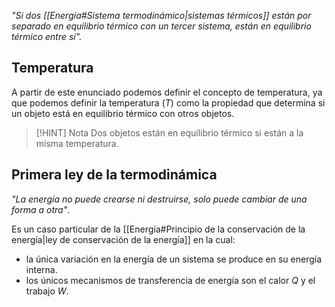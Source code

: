 *"Si dos [[Energía#Sistema termodinámico|sistemas térmicos]] están por separado en equilibrio térmico con un tercer sistema, están en equilibrio térmico entre sí".* 

## Temperatura

A partir de este enunciado podemos definir el concepto de temperatura, ya que podemos definir la temperatura ($T$) como la propiedad que determina si un objeto está en equilibrio térmico con otros objetos.

> [!HINT] Nota
> Dos objetos están en equilibrio térmico si están a la misma temperatura.

## Primera ley de la termodinámica

*"La energía no puede crearse ni destruirse, solo puede cambiar de una forma a otra"*.

Es un caso particular de la [[Energía#Principio de la conservación de la energía|ley de conservación de la energía]] en la cual:
- la única variación en la energía de un sistema se produce en su energía interna.
- los únicos mecanismos de transferencia de energía son el calor $Q$ y el trabajo $W$.


